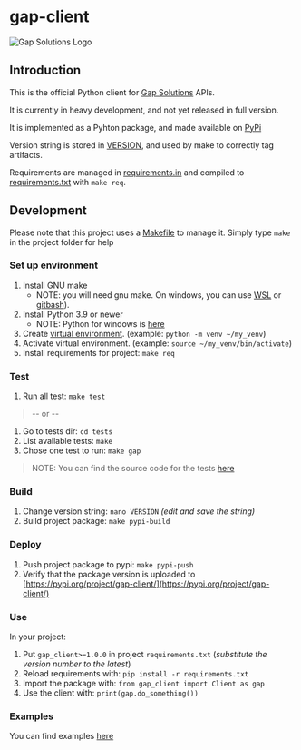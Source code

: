 # gap-client

![Gap Solutions Logo](http://gapsolutions.dk/wp-content/uploads/2024/09/standardlogo_gapsolutions_stort-1.png)


## Introduction

This is the official Python client for [Gap Solutions](https://gapsolutions.dk/) APIs.

It is currently in heavy development, and not yet released in full version.

It is implemented as a Pyhton package, and made available on [PyPi](https://pypi.org)

Version string is stored in [VERSION](./VERSION), and used by make to correctly tag artifacts.

Requirements are managed in [requirements.in](./requirements/requirements.in) and compiled to [requirements.txt](./requirements/requirements.txt) with `make req`.


## Development

Please note that this project uses a [Makefile](./Makefile) to manage it. Simply type `make` in the project folder for help

### Set up environment

1. Install GNU make
   * NOTE: you will need gnu make. On windows, you can use [WSL](https://learn.microsoft.com/en-us/windows/wsl/about) or [gitbash](https://gitforwindows.org/)).
1. Install Python 3.9 or newer
   * NOTE: Python for windows is [here](https://www.python.org/downloads/windows/)
1. Create [virtual environment](https://docs.python.org/3/library/venv.html). (example: `python -m venv ~/my_venv`)
1. Activate virtual environment. (example: `source ~/my_venv/bin/activate`)
1. Install requirements for project: `make req`


### Test

1. Run all test: `make test`

> -- or --

1. Go to tests dir: `cd tests`
1. List available tests: `make`
1. Chose one test to run: `make gap`

> NOTE: You can find the source code for the tests [here](./tests/)

### Build

1. Change version string: `nano VERSION` *(edit and save the string)*
1. Build project package: `make pypi-build`

### Deploy

1. Push project package to pypi: `make pypi-push`
1. Verify that the package version is uploaded to [https://pypi.org/project/gap-client/](https://pypi.org/project/gap-client/)

### Use

In your project:
1. Put `gap_client>=1.0.0` in project `requirements.txt` (*substitute the version number to the latest*)
1. Reload requirements with: `pip install -r requirements.txt`
1. Import the package with: `from gap_client import Client as gap`
1. Use the client with: `print(gap.do_something())`

### Examples

You can find examples [here](./examples/)
